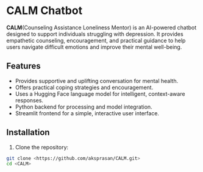 # CALM Chatbot

**CALM**(Counseling Assistance Loneliness Mentor) is an AI-powered chatbot designed to support individuals struggling with depression. It provides empathetic counseling, encouragement, and practical guidance to help users navigate difficult emotions and improve their mental well-being.

## Features

- Provides supportive and uplifting conversation for mental health.
- Offers practical coping strategies and encouragement.
- Uses a Hugging Face language model for intelligent, context-aware responses.
- Python backend for processing and model integration.
- Streamlit frontend for a simple, interactive user interface.

## Installation

1. Clone the repository:  
```bash
git clone <https://github.com/aksprasan/CALM.git>
cd <CALM>
